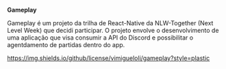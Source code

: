 **Gameplay**

Gameplay é um projeto da trilha de React-Native da NLW-Together (Next Level Week) que decidi participar. O projeto envolve o desenvolvimento de uma aplicação que visa consumir a API do Discord e possibilitar o agentdamento de partidas dentro do app.


https://img.shields.io/github/license/vimigueloli/gameplay?style=plastic
